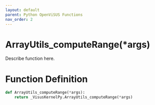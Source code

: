 ```yaml
---
layout: default
parent: Python OpenViSUS Functions
nav_order: 2
---
```


# ArrayUtils_computeRange(*args)

Describe function here.

# Function Definition

```python
def ArrayUtils_computeRange(*args):
    return _VisusKernelPy.ArrayUtils_computeRange(*args)
```